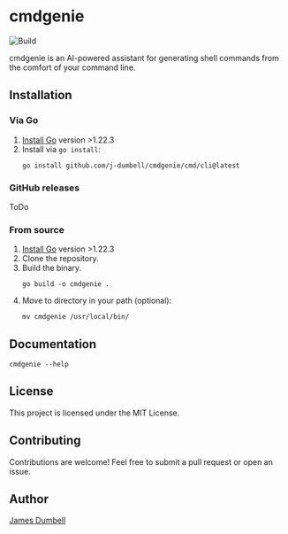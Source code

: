# cmdgenie
![Build](https://github.com/j-dumbell/cmdgenie/actions/workflows/build.yml/badge.svg)

cmdgenie is an AI-powered assistant for generating shell commands from the comfort of your command line. 


## Installation

### Via Go
1. [Install Go](https://go.dev/doc/install) version >1.22.3
2. Install via `go install`:
    ```shell
    go install github.com/j-dumbell/cmdgenie/cmd/cli@latest
    ```
   
### GitHub releases
ToDo

### From source
1. [Install Go](https://go.dev/doc/install) version >1.22.3
2. Clone the repository.
3. Build the binary.
    ```shell
    go build -o cmdgenie .
    ```
4. Move to directory in your path (optional):
    ```shell
    mv cmdgenie /usr/local/bin/
    ```

## Documentation
```shell
cmdgenie --help
```

## License
This project is licensed under the MIT License.

## Contributing
Contributions are welcome! Feel free to submit a pull request or open an issue.

## Author
[James Dumbell](https://github.com/j-dumbell)
